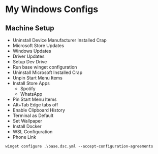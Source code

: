 # My Windows Configs

## Machine Setup

- Uninstall Device Manufacturer Installed Crap
- Microsoft Store Updates
- Windows Updates
- Driver Updates
- Setup Dev Drive
- Run base winget configuration
- Uninstall Microsoft Installed Crap
- Unpin Start Menu Items
- Install Store Apps
  - Spotify
  - WhatsApp
- Pin Start Menu Items
- Alt+Tab Edge tabs off
- Enable Clipboard History
- Terminal as Default
- Set Wallpaper
- Install Docker
- WSL Configuration
- Phone Link

`winget configure .\base.dsc.yml --accept-configuration-agreements`